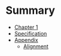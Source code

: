 # Summary

- [Chapter 1](./chapter_1.md)
- [Specification](./specification.md)
- [Appendix](./appendix.md)
    - [Alignment](./appendix/alignment.md)
